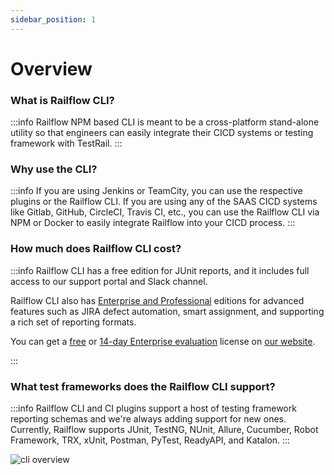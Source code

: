 ```yaml
---
sidebar_position: 1
---
```


# Overview

### What is Railflow CLI?

:::info
Railflow NPM based CLI is meant to be a cross-platform stand-alone utility so that engineers can easily integrate their CICD systems or testing framework with TestRail.
:::

### Why use the CLI?
:::info
If you are using Jenkins or TeamCity, you can use the respective plugins or the Railflow CLI. If you are using any of the SAAS CICD systems like Gitlab, GitHub, CircleCI, Travis CI, etc., you can use the Railflow CLI via NPM or Docker to easily integrate Railflow into your CICD process. 
:::

### How much does Railflow CLI cost?
:::info
Railflow CLI has a free edition for JUnit reports, and it includes full access to our support portal and Slack channel.  

Railflow CLI also has [Enterprise and Professional](https://railflow.io/pricing) editions for advanced features such as JIRA defect automation, smart assignment, and supporting a rich set of reporting formats.

You can get a [free](https://railflow.io/free-cli) or [14-day Enterprise evaluation](https://railflow.io/register) license on [our website](https://railflow.io/).

::: 

### What test frameworks does the Railflow CLI support?
:::info 
Railflow CLI and CI plugins support a host of testing framework reporting schemas and we're always adding support for new ones. Currently, Railflow
supports JUnit, TestNG, NUnit, Allure, Cucumber, Robot Framework, TRX, xUnit, Postman, PyTest, ReadyAPI, and Katalon.
:::

![cli overview](/img/cli/cli-overview.png)


